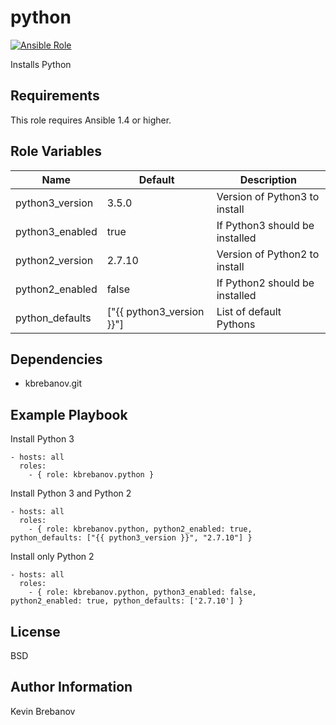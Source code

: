 python
======

[![Ansible Role](https://img.shields.io/ansible/role/3943.svg)](https://galaxy.ansible.com/list#/roles/3943)

Installs Python

Requirements
------------

This role requires Ansible 1.4 or higher.

Role Variables
--------------

| Name            | Default                   | Description                    |
|-----------------|---------------------------|--------------------------------|
| python3_version | 3.5.0                     | Version of Python3 to install  |
| python3_enabled | true                      | If Python3 should be installed |
| python2_version | 2.7.10                    | Version of Python2 to install  |
| python2_enabled | false                     | If Python2 should be installed |
| python_defaults | ["{{ python3_version }}"] | List of default Pythons        |

Dependencies
------------

- kbrebanov.git

Example Playbook
----------------

Install Python 3
```
- hosts: all
  roles:
    - { role: kbrebanov.python }
```

Install Python 3 and Python 2
```
- hosts: all
  roles:
    - { role: kbrebanov.python, python2_enabled: true, python_defaults: ["{{ python3_version }}", "2.7.10"] }
```

Install only Python 2
```
- hosts: all
  roles:
    - { role: kbrebanov.python, python3_enabled: false, python2_enabled: true, python_defaults: ['2.7.10'] }
```

License
-------

BSD

Author Information
------------------

Kevin Brebanov

